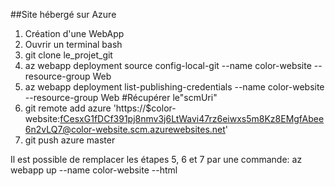##Site hébergé sur Azure

1. Création d'une WebApp 
2. Ouvrir un terminal bash
3. git clone le_projet_git
4. az webapp deployment source config-local-git --name color-website --resource-group Web
5. az webapp deployment list-publishing-credentials --name color-website --resource-group Web #Récupérer le"scmUri"
6. git remote add azure 'https://$color-website:fCesxG1fDCf391pj8nmv3j6LtWavi47rz6eiwxs5m8Kz8EMgfAbee6n2vLQ7@color-website.scm.azurewebsites.net'
7. git push azure master

Il est possible de remplacer les étapes 5, 6 et 7 par une commande:
    az webapp up --name color-website --html
